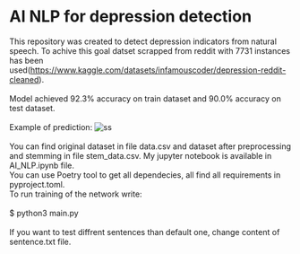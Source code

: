 # AI NLP for depression detection 

This repository was created to detect depression indicators from natural speech. To achive this goal datset scrapped from reddit with 7731 instances has been used(https://www.kaggle.com/datasets/infamouscoder/depression-reddit-cleaned). 
<br /><br />
Model achieved 92.3% accuracy on train dataset and 90.0% accuracy on test dataset.
<br /><br />
Example of prediction:
![ss](https://user-images.githubusercontent.com/68538575/189686676-9247cfeb-011d-4460-9af6-6ac6b44f3372.png)
<br /><br />
You can find original dataset in file data.csv and dataset after preprocessing and stemming in file stem_data.csv. My jupyter notebook is available in AI_NLP.ipynb file.
<br /> You can use Poetry tool to get all dependecies, all find all requirements in pyproject.toml. <br />
To run training of the network write:
<br /><br />
$ python3 main.py
<br /><br />
If you want to test diffrent sentences than default one, change content of sentence.txt file.
